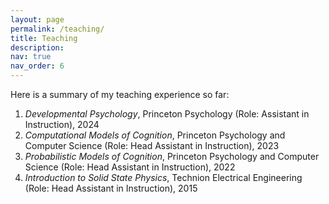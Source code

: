 ```yaml
---
layout: page
permalink: /teaching/
title: Teaching
description:
nav: true
nav_order: 6
---
```


Here is a summary of my teaching experience so far:

<ol>
  <li><em>Developmental Psychology</em>, Princeton Psychology (Role: Assistant in Instruction), 2024</li>
  <li><em>Computational Models of Cognition</em>, Princeton Psychology and Computer Science (Role: Head Assistant in Instruction), 2023</li>
  <li><em>Probabilistic Models of Cognition</em>, Princeton Psychology and Computer Science (Role: Head Assistant in Instruction), 2022</li>
  <li><em>Introduction to Solid State Physics</em>, Technion Electrical Engineering (Role: Head Assistant in Instruction), 2015</li>
</ol>
